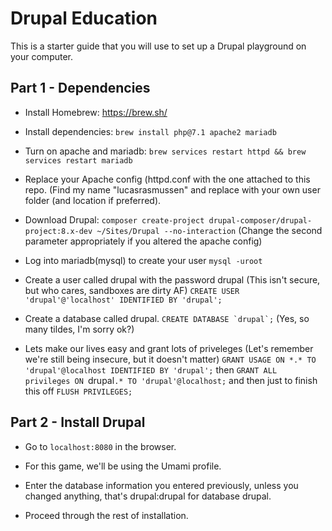 # Drupal Education

This is a starter guide that you will use to set up a Drupal playground on your computer.

## Part 1 - Dependencies

- Install Homebrew: https://brew.sh/

- Install dependencies: `brew install php@7.1 apache2 mariadb`

- Turn on apache and mariadb: `brew services restart httpd && brew services restart mariadb`

- Replace your Apache config (httpd.conf with the one attached to this repo. (Find my name "lucasrasmussen" and replace with your own user folder (and location if preferred).

- Download Drupal: `composer create-project drupal-composer/drupal-project:8.x-dev ~/Sites/Drupal --no-interaction` (Change the second parameter appropriately if you altered the apache config)

- Log into mariadb(mysql) to create your user `mysql -uroot`
- Create a user called drupal with the password drupal (This isn't secure, but who cares, sandboxes are dirty AF) `CREATE USER 'drupal'@'localhost' IDENTIFIED BY 'drupal';`
- Create a database called drupal. ```CREATE DATABASE `drupal`;``` (Yes, so many tildes, I'm sorry ok?)
- Lets make our lives easy and grant lots of priveleges (Let's remember we're still being insecure, but it doesn't matter) `GRANT USAGE ON *.* TO 'drupal'@localhost IDENTIFIED BY 'drupal';` then `GRANT ALL privileges ON `drupal`.* TO 'drupal'@localhost;` and then just to finish this off `FLUSH PRIVILEGES;`

## Part 2 - Install Drupal

- Go to `localhost:8080` in the browser.

- For this game, we'll be using the Umami profile.

- Enter the database information you entered previously, unless you changed anything, that's drupal:drupal for database drupal. 

- Proceed through the rest of installation.
